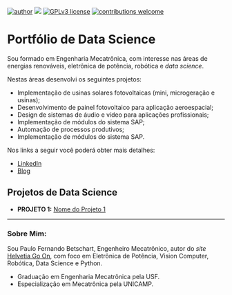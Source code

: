 [![author](https://img.shields.io/badge/author-paulobetschart-red.svg)](https://www.linkedin.com/in/paulobetschart) [![](https://img.shields.io/badge/python-3.5+-blue.svg)](https://www.python.org/downloads/release/python-365/) [![GPLv3 license](https://img.shields.io/badge/License-GPLv3-blue.svg)](http://perso.crans.org/besson/LICENSE.html) [![contributions welcome](https://img.shields.io/badge/contributions-welcome-brightgreen.svg?style=flat)](https://github.com/carlosfab/data_science/issues)

# Portfólio de Data Science

Sou formado em Engenharia Mecatrônica, com interesse nas áreas de energias renováveis, eletrônica de potência, robótica e *data science*.

Nestas áreas desenvolvi os seguintes projetos:

* Implementação de usinas solares fotovoltaicas (mini, microgeração e usinas);
* Desenvolvimento de painel fotovoltaico para aplicação aeroespacial;
* Design de sistemas de áudio e vídeo para aplicações profissionais;
* Implementação de módulos do sistema SAP;
* Automação de processos produtivos;
* Implementação de módulos do sistema SAP.

Nos links a seguir você poderá obter mais detalhes:

* [LinkedIn](https://www.linkedin.com/in/paulobetschart/)
* [Blog](http://helvetiagon.ai)

## Projetos de Data Science

* **PROJETO 1:** [Nome do Projeto 1]()

---

### Sobre Mim:

Sou Paulo Fernando Betschart, Engenheiro Mecatrônico, autor do *site* [Helvetia Go On](http://helvetiagon.ai), com foco em Eletrônica de Potência, Vision Computer, Robótica, Data Science e Python.

* Graduação em Engenharia Mecatrônica pela USF.
* Especialização em Mecatrônica pela UNICAMP.
